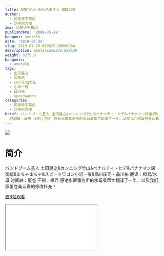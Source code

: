 ```yaml
---
title: AMETALK 乐队热潮艺人 080529
author:
  - 风物诗字幕组
  - 汉中则为橙
zmz: 风物诗字幕组
publishdate: '2008-05-29'
bangumi: ametalk
date: '2019-07-25'
slug: 2019-07-25-080529-60690964
description: ametalk&#8226;080529
weight: 9275.0
bangumis:
  - ametalk
tags:
  - 土田晃之
  - 设乐统
  - cunning竹山
  - 小泽一敬
  - 品川祐
  - speedwagon
categories:
  - 风物诗字幕组
  - 汉中则为橙
brief: バンドブーム芸人 土田晃之&カンニング竹山&ペナルティ・ヒデ&バナナマン設楽統&まちゃまちゃ&スピードワゴン小沢一敬&品川庄司・品川祐 翻译：橙君/水母
  时间轴：蛋卷 压制：橙君 感谢水曜事务所的水母桑帮忙翻译了一半，以及我们家蛋卷桑认真的修改补充！
---
```

![](https://raw.githubusercontent.com/tcgriffith/owaraisite/master/static/tmpimg/0f2b4e52d826994df68d9c5e76d13ea04fd1bb3c.jpg.480.jpg)
# 简介  
バンドブーム芸人
土田晃之&カンニング竹山&ペナルティ・ヒデ&バナナマン設楽統&まちゃまちゃ&スピードワゴン小沢一敬&品川庄司・品川祐
翻译：橙君/水母 时间轴：蛋卷 压制：橙君
感谢水曜事务所的水母桑帮忙翻译了一半，以及我们家蛋卷桑认真的修改补充！  

[去B站观看](https://www.bilibili.com/video/av60690964/)
<div class ="resp-container"><iframe class="testiframe" src="//player.bilibili.com/player.html?aid=60690964"", scrolling="no", allowfullscreen="true" > </iframe></div> 
